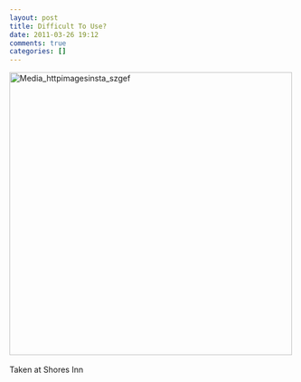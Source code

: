 ```yaml
---
layout: post
title: Difficult To Use?
date: 2011-03-26 19:12
comments: true
categories: []
---
```

<div class='posterous_autopost'><a href="http://instagr.am/p/CkWBz/"><div class='p_embed p_image_embed'> <a href="http://posterous.com/getfile/files.posterous.com/computerninja/vneJEgbCufHsyybpiauBfotvtIBrJkeaCCIrlHxEafCvJxldzCdEmvhEmBBJ/media_httpimagesinsta_szGEF.jpg.scaled1000.jpg"><img alt="Media_httpimagesinsta_szgef" height="500" src="http://posterous.com/getfile/files.posterous.com/computerninja/vneJEgbCufHsyybpiauBfotvtIBrJkeaCCIrlHxEafCvJxldzCdEmvhEmBBJ/media_httpimagesinsta_szGEF.jpg.scaled500.jpg" width="500" /></a> </div> </a><br />Taken at Shores Inn</div>
